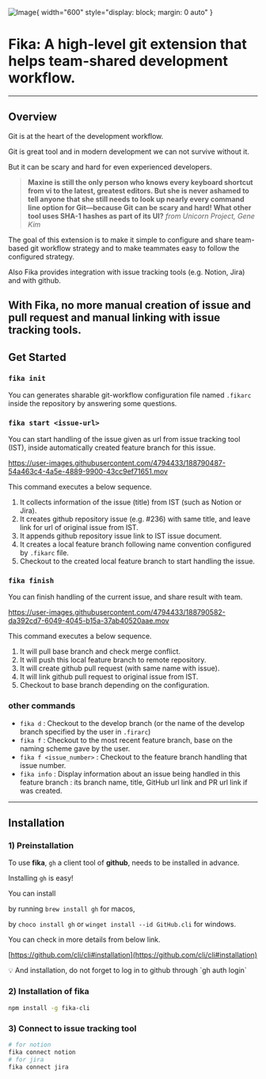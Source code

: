 
![Image](https://s3.us-west-2.amazonaws.com/secure.notion-static.com/63a7d4c7-5ece-4b26-abd2-ac5fa4087a37/Untitled.png?X-Amz-Algorithm=AWS4-HMAC-SHA256&X-Amz-Content-Sha256=UNSIGNED-PAYLOAD&X-Amz-Credential=AKIAT73L2G45EIPT3X45%2F20220907%2Fus-west-2%2Fs3%2Faws4_request&X-Amz-Date=20220907T045022Z&X-Amz-Expires=86400&X-Amz-Signature=fda14ff6cbaf6eea4fe0bf151e5c8ca91eab7100aa89b1024730f72d14702385&X-Amz-SignedHeaders=host&response-content-disposition=filename%20%3D%22Untitled.png%22&x-id=GetObject){ width="600" style="display: block; margin: 0 auto" }

# Fika: A high-level git extension that helps team-shared development workflow.
---

## Overview

Git is at the heart of the development workflow.

Git is great tool and in modern development we can not survive without it.

But it can be scary and hard for even experienced developers.

> **Maxine is still the only person who knows every keyboard shortcut from vi to the latest, greatest editors. But she is never ashamed to tell anyone that she still needs to look up nearly every command line option for Git—because Git can be scary and hard! What other tool uses SHA-1 hashes as part of its UI?** _from Unicorn Project, Gene Kim_

The goal of this extension is to make it simple to configure and share team-based git workflow strategy and to make teammates easy to follow the configured strategy.

Also Fika provides integration with issue tracking tools (e.g. Notion, Jira) and with github.

With Fika, no more manual creation of issue and pull request and manual linking with issue tracking tools.
---

## Get Started

### `fika init`

You can generates sharable git-workflow configuration file named `.fikarc` inside the repository by answering some questions.


### `fika start <issue-url>`

You can start handling of the issue given as url from issue tracking tool (IST), inside automatically created feature branch for this issue.

https://user-images.githubusercontent.com/4794433/188790487-54a463c4-4a5e-4889-9900-43cc9ef71651.mov

This command executes a below sequence.

1. It collects information of the issue (title) from IST (such as Notion or Jira).
2. It creates github repository issue (e.g. #236) with same title, and leave link for url of original issue from IST.
3. It appends github repository issue link to IST issue document.
4. It creates a local feature branch following name convention configured by `.fikarc` file.
5. Checkout to the created local feature branch to start handling the issue.

### `fika finish`

You can finish handling of the current issue, and share result with team.

https://user-images.githubusercontent.com/4794433/188790582-da392cd7-6049-4045-b15a-37ab40520aae.mov

This command executes a below sequence.

1. It will pull base branch and check merge conflict.
2. It will push this local feature branch to remote repository.
3. It will create github pull request (with same name with issue).
4. It will link github pull request to original issue from IST.
5. Checkout to base branch depending on the configuration.

### other commands

- `fika d` : Checkout to the develop branch (or the name of the develop branch specified by the user in `.firarc`)
- `fika f` : Checkout to the most recent feature branch, base on the naming scheme gave by the user.
- `fika f <issue_number>` : Checkout to the feature branch handling that issue number.
- `fika info` : Display information about an issue being handled in this feature branch : its branch name, title, GitHub url link and PR url link if was created.

---

## Installation

### 1) Preinstallation

To use **fika**, `gh` a client tool of **github**, needs to be installed in advance.

Installing `gh` is easy!

You can install

by running `brew install gh` for macos,

by `choco install gh` or `winget install --id GitHub.cli` for windows.

You can check in more details from below link.

[https://github.com/cli/cli#installation](https://github.com/cli/cli#installation)

<aside>
💡 And installation, do not forget to log in to github through `gh auth login`

</aside>

### 2) Installation of fika

```bash
npm install -g fika-cli
```

### 3) Connect to issue tracking tool

```bash
# for notion
fika connect notion
# for jira
fika connect jira
```
